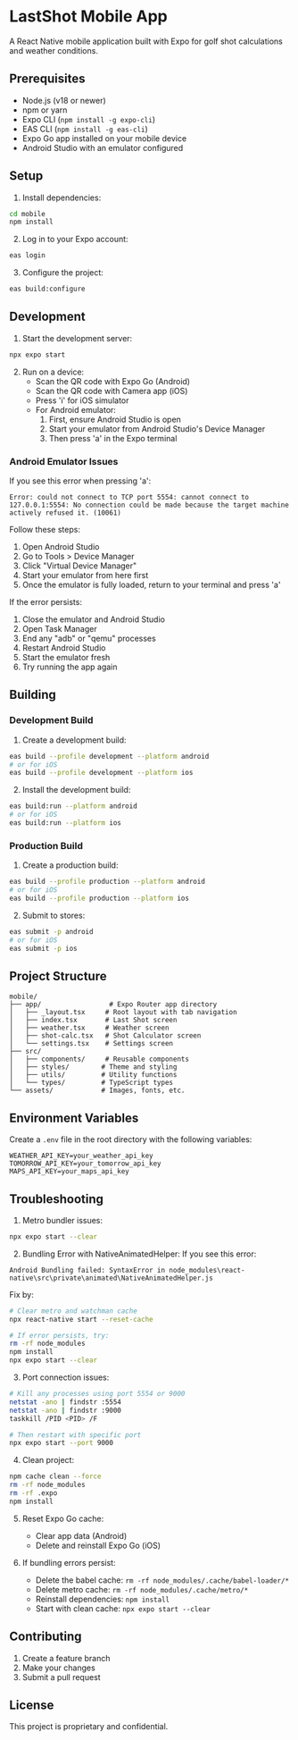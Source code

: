 # LastShot Mobile App

A React Native mobile application built with Expo for golf shot calculations and weather conditions.

## Prerequisites

- Node.js (v18 or newer)
- npm or yarn
- Expo CLI (`npm install -g expo-cli`)
- EAS CLI (`npm install -g eas-cli`)
- Expo Go app installed on your mobile device
- Android Studio with an emulator configured

## Setup

1. Install dependencies:
```bash
cd mobile
npm install
```

2. Log in to your Expo account:
```bash
eas login
```

3. Configure the project:
```bash
eas build:configure
```

## Development

1. Start the development server:
```bash
npx expo start
```

2. Run on a device:
   - Scan the QR code with Expo Go (Android)
   - Scan the QR code with Camera app (iOS)
   - Press 'i' for iOS simulator
   - For Android emulator:
     1. First, ensure Android Studio is open
     2. Start your emulator from Android Studio's Device Manager
     3. Then press 'a' in the Expo terminal

### Android Emulator Issues

If you see this error when pressing 'a':
```
Error: could not connect to TCP port 5554: cannot connect to 127.0.0.1:5554: No connection could be made because the target machine actively refused it. (10061)
```

Follow these steps:
1. Open Android Studio
2. Go to Tools > Device Manager
3. Click "Virtual Device Manager"
4. Start your emulator from here first
5. Once the emulator is fully loaded, return to your terminal and press 'a'

If the error persists:
1. Close the emulator and Android Studio
2. Open Task Manager
3. End any "adb" or "qemu" processes
4. Restart Android Studio
5. Start the emulator fresh
6. Try running the app again

## Building

### Development Build

1. Create a development build:
```bash
eas build --profile development --platform android
# or for iOS
eas build --profile development --platform ios
```

2. Install the development build:
```bash
eas build:run --platform android
# or for iOS
eas build:run --platform ios
```

### Production Build

1. Create a production build:
```bash
eas build --profile production --platform android
# or for iOS
eas build --profile production --platform ios
```

2. Submit to stores:
```bash
eas submit -p android
# or for iOS
eas submit -p ios
```

## Project Structure

```
mobile/
├── app/                 # Expo Router app directory
│   ├── _layout.tsx     # Root layout with tab navigation
│   ├── index.tsx       # Last Shot screen
│   ├── weather.tsx     # Weather screen
│   ├── shot-calc.tsx   # Shot Calculator screen
│   └── settings.tsx    # Settings screen
├── src/
│   ├── components/     # Reusable components
│   ├── styles/        # Theme and styling
│   ├── utils/         # Utility functions
│   └── types/         # TypeScript types
└── assets/            # Images, fonts, etc.
```

## Environment Variables

Create a `.env` file in the root directory with the following variables:
```
WEATHER_API_KEY=your_weather_api_key
TOMORROW_API_KEY=your_tomorrow_api_key
MAPS_API_KEY=your_maps_api_key
```

## Troubleshooting

1. Metro bundler issues:
```bash
npx expo start --clear
```

2. Bundling Error with NativeAnimatedHelper:
If you see this error:
```
Android Bundling failed: SyntaxError in node_modules\react-native\src\private\animated\NativeAnimatedHelper.js
```
Fix by:
```bash
# Clear metro and watchman cache
npx react-native start --reset-cache

# If error persists, try:
rm -rf node_modules
npm install
npx expo start --clear
```

3. Port connection issues:
```bash
# Kill any processes using port 5554 or 9000
netstat -ano | findstr :5554
netstat -ano | findstr :9000
taskkill /PID <PID> /F

# Then restart with specific port
npx expo start --port 9000
```

4. Clean project:
```bash
npm cache clean --force
rm -rf node_modules
rm -rf .expo
npm install
```

5. Reset Expo Go cache:
   - Clear app data (Android)
   - Delete and reinstall Expo Go (iOS)

6. If bundling errors persist:
   - Delete the babel cache: `rm -rf node_modules/.cache/babel-loader/*`
   - Delete metro cache: `rm -rf node_modules/.cache/metro/*`
   - Reinstall dependencies: `npm install`
   - Start with clean cache: `npx expo start --clear`

## Contributing

1. Create a feature branch
2. Make your changes
3. Submit a pull request

## License

This project is proprietary and confidential.
